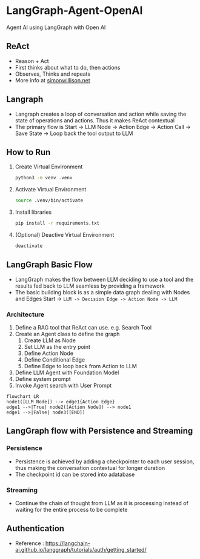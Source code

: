 # LangGraph-Agent-OpenAI
Agent AI using LangGraph with Open AI


## ReAct
- Reason + Act 
- First thinks about what to do, then actions
- Observes, Thinks and repeats
- More info at [simonwillison.net](https://till.simonwillison.net/llms/python-react-pattern)

## Langraph
- Langraph creates a loop of conversation and action while saving the state of operations and actions. Thus it makes ReAct contextual 
- The primary flow is Start -> LLM Node -> Action Edge -> Action Call -> Save State -> Loop back the tool output to LLM

## How to Run
1. Create Virtual Environment
    ```sh
    python3 -m venv .venv
    ```
2. Activate Virtual Environment
    ```sh
    source .venv/bin/activate
    ```
2. Install libraries
    ```sh
    pip install -r requirements.txt
    ```
3. (Optional) Deactive Virtual Environment
    ```sh
    deactivate
    ```

## LangGraph Basic Flow
- LangGraph makes the flow between LLM deciding to use a tool and the results fed back to LLM seamless by providing a framework
- The basic building block is as a simple data graph dealing with Nodes and Edges
Start -> `LLM -> Decision Edge -> Action Node -> LLM`

### Architecture
1. Define a RAG tool that ReAct can use. e.g. Search Tool
2. Create an Agent class to define the graph
    1. Create LLM as Node
    2. Set LLM as the entry point
    3. Define Action Node
    4. Define Conditional Edge
    5. Define Edge to loop back from Action to LLM
3. Define LLM Agent with Foundation Model
4. Define system prompt
5. Invoke Agent search with User Prompt

```mermaid
flowchart LR
node1([LLM Node]) --> edge1{Action Edge}
edge1 -->|True| node2([Action Node]) --> node1
edge1 -->|False| node3([END])

```

## LangGraph flow with Persistence and Streaming
### Persistence
- Persistence is achieved by adding a checkpointer to each user session, thus making the conversation contextual for longer duration
- The checkpoint id can be stored into adatabase

### Streaming
- Continue the chain of thought from LLM as it is processing instead of waiting for the entire process to be complete


## Authentication
- Reference : https://langchain-ai.github.io/langgraph/tutorials/auth/getting_started/ 


